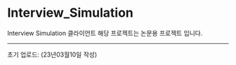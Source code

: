 # Interview_Simulation
Interview Simulation 클라이언트
해당 프로젝트는 논문용 프로젝트 입니다.   
* * *
초기 업로드: (23년03월10일 작성)

